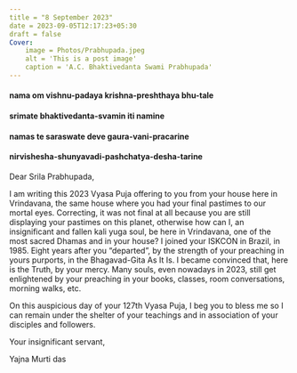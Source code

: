 ```yaml
---
title = "8 September 2023"
date = 2023-09-05T12:17:23+05:30
draft = false
Cover:
    image = Photos/Prabhupada.jpeg
    alt = 'This is a post image'
    caption = 'A.C. Bhaktivedanta Swami Prabhupada' 
---
```


#### nama om vishnu-padaya krishna-preshthaya bhu-tale

#### srimate bhaktivedanta-svamin iti namine

#### namas te saraswate deve gaura-vani-pracarine

#### nirvishesha-shunyavadi-pashchatya-desha-tarine

Dear Srila Prabhupada,

 I am writing this 2023 Vyasa Puja offering to you from your house here in Vrindavana, the same house where you had your final pastimes to our mortal eyes. Correcting, it was not final at all because you are still displaying your pastimes on this planet, otherwise how can I, an insignificant and fallen kali yuga soul, be here in Vrindavana, one of the most sacred Dhamas and in your house?
 I joined your ISKCON in Brazil, in 1985. Eight years after you “departed”, by the strength of your preaching in yours purports, in the Bhagavad-Gita As It Is. I became convinced that, here is the Truth, by your mercy. Many souls, even nowadays in 2023, still get enlightened by your preaching in your books, classes, room conversations, morning walks, etc.

 On this auspicious day of your 127th Vyasa Puja, I beg you to bless me so I can remain under the shelter of your teachings and in association of your disciples and followers.

 Your insignificant servant,

Yajna Murti das
